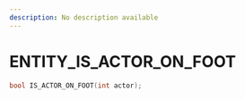 ```yaml
---
description: No description available 
---
```


# ENTITY\_IS_ACTOR_ON_FOOT

```cpp
bool IS_ACTOR_ON_FOOT(int actor);
```